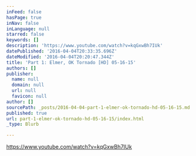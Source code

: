 ```yaml
---
inFeed: false
hasPage: true
inNav: false
inLanguage: null
starred: false
keywords: []
description: 'https://www.youtube.com/watch?v=kqGxwBh7IUk'
datePublished: '2016-04-04T20:33:35.696Z'
dateModified: '2016-04-04T20:20:47.344Z'
title: 'Part 1: Elmer, OK Tornado [HD] 05-16-15'
authors: []
publisher:
  name: null
  domain: null
  url: null
  favicon: null
author: []
sourcePath: _posts/2016-04-04-part-1-elmer-ok-tornado-hd-05-16-15.md
published: true
url: part-1-elmer-ok-tornado-hd-05-16-15/index.html
_type: Blurb

---
```

https://www.youtube.com/watch?v=kqGxwBh7IUk